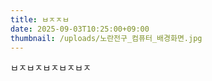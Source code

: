 ```yaml
---
title: ㅂㅈㅈㅂ
date: 2025-09-03T10:25:00+09:00
thumbnail: /uploads/노란전구_컴퓨터_배경화면.jpg
---
```

ㅂㅈㅂㅈㅂㅈㅂㅈㅂㅈ
